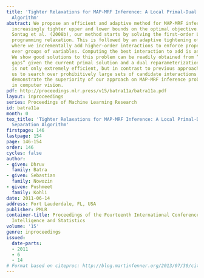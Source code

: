 ```yaml
---
title: 'Tighter Relaxations for MAP-MRF Inference: A Local Primal-Dual Gap based Separation
  Algorithm'
abstract: We propose an efficient and adaptive method for MAP-MRF inference that provides
  increasingly tighter upper and lower bounds on the optimal objective. Similar to
  Sontag et al. (2008b), our method starts by solving the first-order LOCAL(G) linear
  programming relaxation. This is followed by an adaptive tightening of the relaxation
  where we incrementally add higher-order interactions to enforce proper marginalization
  over groups of variables. Computing the best interaction to add is an NP-hard problem.
  We show good solutions to this problem can be readily obtained from “local primal-dual
  gaps” given the current primal solution and a dual reparameterization vector. This
  is not only extremely efficient, but in contrast to previous approaches, also allows
  us to search over prohibitively large sets of candidate interactions to add. We
  demonstrate the superiority of our approach on MAP-MRF inference problems encountered
  in computer vision.
pdf: http://proceedings.mlr.press/v15/batra11a/batra11a.pdf
layout: inproceedings
series: Proceedings of Machine Learning Research
id: batra11a
month: 0
tex_title: 'Tighter Relaxations for MAP-MRF Inference: A Local Primal-Dual Gap based
  Separation Algorithm'
firstpage: 146
lastpage: 154
page: 146-154
order: 146
cycles: false
author:
- given: Dhruv
  family: Batra
- given: Sebastian
  family: Nowozin
- given: Pushmeet
  family: Kohli
date: 2011-06-14
address: Fort Lauderdale, FL, USA
publisher: PMLR
container-title: Proceedings of the Fourteenth International Conference on Artificial
  Intelligence and Statistics
volume: '15'
genre: inproceedings
issued:
  date-parts:
  - 2011
  - 6
  - 14
# Format based on citeproc: http://blog.martinfenner.org/2013/07/30/citeproc-yaml-for-bibliographies/
---
```

